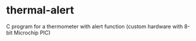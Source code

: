 # thermal-alert
C program for a thermometer with alert function (custom hardware with 8-bit Microchip PIC)
